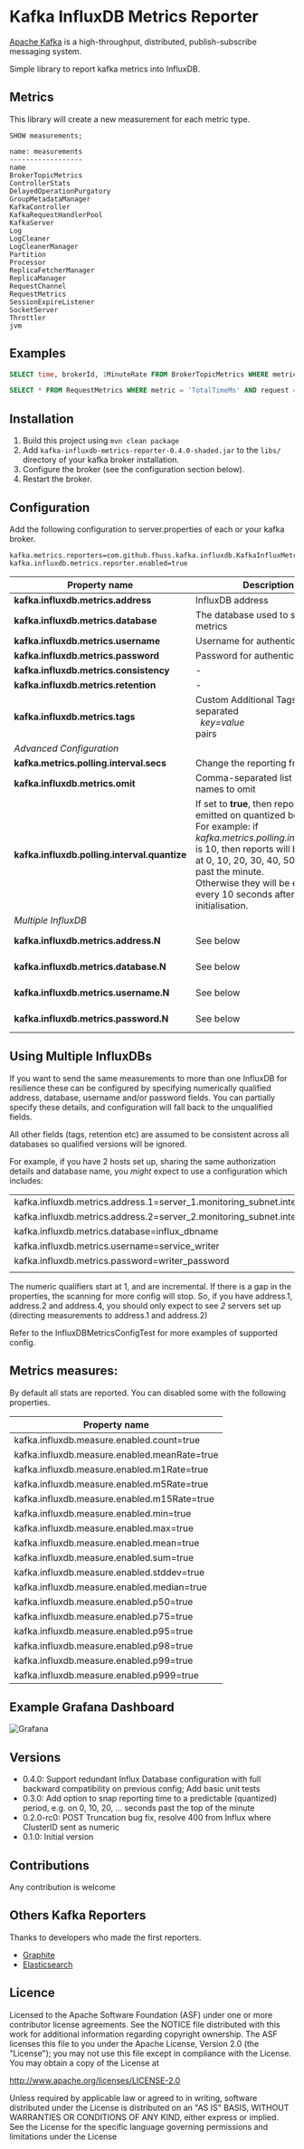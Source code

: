 Kafka InfluxDB Metrics Reporter
=============================================================

[Apache Kafka](http://kafka.apache.org/) is a high-throughput, distributed, publish-subscribe messaging system.

Simple library to report kafka metrics into InfluxDB.

## Metrics

This library will create a new measurement for each metric type.

```
SHOW measurements;

name: measurements
------------------
name
BrokerTopicMetrics
ControllerStats
DelayedOperationPurgatory
GroupMetadataManager
KafkaController
KafkaRequestHandlerPool
KafkaServer
Log
LogCleaner
LogCleanerManager
Partition
Processor
ReplicaFetcherManager
ReplicaManager
RequestChannel
RequestMetrics
SessionExpireListener
SocketServer
Throttler
jvm
```

## Examples

```sql
SELECT time, brokerId, 1MinuteRate FROM BrokerTopicMetrics WHERE metric = 'MessagesInPerSec' AND time > now() - 15m;

SELECT * FROM RequestMetrics WHERE metric = 'TotalTimeMs' AND request = 'Produce';
```

## Installation

1. Build this project using `mvn clean package`
2. Add `kafka-influxdb-metrics-reporter-0.4.0-shaded.jar` to the `libs/` directory of your kafka broker installation.
3. Configure the broker (see the configuration section below).
4. Restart the broker.

## Configuration

Add the following configuration to server.properties of each or your kafka broker. 

```
kafka.metrics.reporters=com.github.fhuss.kafka.influxdb.KafkaInfluxMetricsReporter
kafka.influxdb.metrics.reporter.enabled=true
```
    
| **Property name**                        | **Description**                     | **Default**       |
| -----------------------------------------| ------------------------------------| ------------------|
| **kafka.influxdb.metrics.address**       | InfluxDB address                    | {"localhost:8086"}|
| **kafka.influxdb.metrics.database**      | The database used to store metrics  | {"kafka"}         |
| **kafka.influxdb.metrics.username**      | Username for authentication         | {"root"}          |
| **kafka.influxdb.metrics.password**      | Password for authentication         | {"root"}          |
| **kafka.influxdb.metrics.consistency**   | -                                   |                   |
| **kafka.influxdb.metrics.retention**     | -                                   |                   |
| **kafka.influxdb.metrics.tags**          | Custom Additional Tags: comma separated <br>&nbsp;&nbsp;*key=value*<br> pairs | |
| _Advanced Configuration_ |
| **kafka.metrics.polling.interval.secs**  | Change the reporting frequency      | 10                |
| **kafka.influxdb.metrics.omit**          | Comma-separated list of metric names to omit |          |
| **kafka.influxdb.polling.interval.quantize** | If set to **true**, then reports will be emitted on quantized boundaries. For example: if *kafka.metrics.polling.interval.secs* is 10, then reports will be emitted at 0, 10, 20, 30, 40, 50 seconds past the minute. <br>Otherwise they will be emitted every 10 seconds after initialisation.| false |
| _Multiple InfluxDB_ |
| **kafka.influxdb.metrics.address.N**     | See below                           | value from kafka.influxdb.metrics.address |
| **kafka.influxdb.metrics.database.N**    | See below                           | value from kafka.influxdb.metrics.database |
| **kafka.influxdb.metrics.username.N**    | See below                           | value from kafka.influxdb.metrics.username |
| **kafka.influxdb.metrics.password.N**    | See below                           | value from kafka.influxdb.metrics.password |

## Using Multiple InfluxDBs
If you want to send the same measurements to more than one InfluxDB for resilience these can be
configured by specifying numerically qualified address, database, username and/or password fields. 
You can partially specify these details, and configuration will fall back to the unqualified fields.

All other fields (tags, retention etc) are assumed to be consistent across all databases so qualified
versions will be ignored.

For example, if you have 2 hosts set up, sharing the same authorization details and database name, you _might_ 
expect to use a configuration which includes:

| |
|-------------------------------------------------|   
| kafka.influxdb.metrics.address.1=server_1.monitoring_subnet.internal |
| kafka.influxdb.metrics.address.2=server_2.monitoring_subnet.internal |
| kafka.influxdb.metrics.database=influx_dbname |
| kafka.influxdb.metrics.username=service_writer |
| kafka.influxdb.metrics.password=writer_password |
| |

The numeric qualifiers start at 1, and are incremental. If there is a gap in the properties, the scanning
for more config will stop. So, if you have address.1, address.2 and address.4, you should only expect to
see _2_ servers set up (directing measurements to address.1 and address.2)

Refer to the InfluxDBMetricsConfigTest for more examples of supported config. 

## Metrics measures:

By default all stats are reported. You can disabled some with the following properties.

| **Property name**                                 |
| --------------------------------------------------|
| kafka.influxdb.measure.enabled.count=true         |
| kafka.influxdb.measure.enabled.meanRate=true      |
| kafka.influxdb.measure.enabled.m1Rate=true        |
| kafka.influxdb.measure.enabled.m5Rate=true        |
| kafka.influxdb.measure.enabled.m15Rate=true       |
| kafka.influxdb.measure.enabled.min=true           |
| kafka.influxdb.measure.enabled.max=true           |
| kafka.influxdb.measure.enabled.mean=true          |
| kafka.influxdb.measure.enabled.sum=true           |
| kafka.influxdb.measure.enabled.stddev=true        |
| kafka.influxdb.measure.enabled.median=true        |
| kafka.influxdb.measure.enabled.p50=true           |
| kafka.influxdb.measure.enabled.p75=true           |
| kafka.influxdb.measure.enabled.p95=true           |
| kafka.influxdb.measure.enabled.p98=true           |
| kafka.influxdb.measure.enabled.p99=true           |
| kafka.influxdb.measure.enabled.p999=true          |

## Example Grafana Dashboard

![Grafana](./dashboards/Grafana-Kafka-Cluster-Overview.png)

## Versions
* 0.4.0: Support redundant Influx Database configuration with full backward compatibility on previous config; Add basic unit tests
* 0.3.0: Add option to snap reporting time to a predictable (quantized) period, e.g. on 0, 10, 20, ... seconds past the top of the minute 
* 0.2.0-rc0: POST Truncation bug fix, resolve 400 from Influx where ClusterID sent as numeric
* 0.1.0: Initial version

## Contributions
Any contribution is welcome

## Others Kafka Reporters

Thanks to developers who made the first reporters.

- [Graphite](https://github.com/damienclaveau/kafka-graphite)
- [Elasticsearch](https://github.com/be-hase/kafka-elasticsearch-metrics-reporter)

## Licence
Licensed to the Apache Software Foundation (ASF) under one or more contributor license agreements. See the NOTICE file distributed with this work for additional information regarding copyright ownership. The ASF licenses this file to you under the Apache License, Version 2.0 (the "License"); you may not use this file except in compliance with the License. You may obtain a copy of the License at

http://www.apache.org/licenses/LICENSE-2.0

Unless required by applicable law or agreed to in writing, software distributed under the License is distributed on an "AS IS" BASIS, WITHOUT WARRANTIES OR CONDITIONS OF ANY KIND, either express or implied. See the License for the specific language governing permissions and limitations under the License